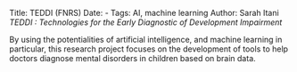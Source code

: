 Title: TEDDI (FNRS)
Date: -
Tags: AI, machine learning
Author: Sarah Itani
*TEDDI : Technologies for the Early Diagnostic of Development Impairment*

By using the potentialities of artificial intelligence, and machine learning in particular, this research project focuses on the development of tools to help doctors diagnose mental disorders in children based on brain data.